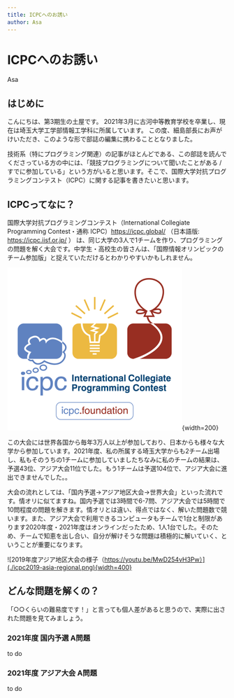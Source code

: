 ```yaml
---
title: ICPCへのお誘い
author: Asa
---
```


# ICPCへのお誘い

<span class="author">Asa</span>

## はじめに

こんにちは、第3期生の土屋です。
2021年3月に古河中等教育学校を卒業し、現在は埼玉大学工学部情報工学科に所属しています。
この度、細島部長にお声がけいただき、このような形で部誌の編集に携わることとなりました。

技術系（特にプログラミング関連）の記事がほとんどである、この部誌を読んでくださっている方の中には、「競技プログラミングについて聞いたことがある / すでに参加している」という方がいると思います。そこで、国際大学対抗プログラミングコンテスト（ICPC）に関する記事を書きたいと思います。

## ICPCってなに？

国際大学対抗プログラミングコンテスト（International Collegiate Programming Contest・通称 ICPC）<span class="footnote">https://icpc.global/ （日本語版: https://icpc.iisf.or.jp/ ）</span> は、同じ大学の3人で1チームを作り、プログラミングの問題を解く大会です。中学生・高校生の皆さんは、「国際情報オリンピックのチーム参加版」と捉えていただけるとわかりやすいかもしれません。

![ICPCのロゴ（http://icpc.foundation/ より引用）](./icpc-logo.png){width=200}

この大会には世界各国から毎年3万人以上が参加しており、日本からも様々な大学から参加しています。2021年度、私の所属する埼玉大学からも2チーム出場し、私もそのうちの1チームに参加していました<span class="footnote">ちなみに私のチームの結果は、予選43位、アジア大会11位でした。もう1チームは予選104位で、アジア大会に進出できませんでした。</span>。

大会の流れとしては、「国内予選→アジア地区大会→世界大会」といった流れです。情オリに似てますね。国内予選では3時間で6-7問、アジア大会では5時間で10問程度の問題を解きます。情オリとは違い、得点ではなく、解いた問題数で競います。また、アジア大会で利用できるコンピュータもチームで1台と制限があります<span class="footnote">2020年度・2021年度はオンラインだったため、1人1台でした</span>。そのため、チームで知恵を出し合い、自分が解けそうな問題は積極的に解いていく、ということが重要になります。

![2019年度アジア地区大会の様子（https://youtu.be/MwD254vH3Pw）](./icpc2019-asia-regional.png){width=400}

## どんな問題を解くの？

「○○くらいの難易度です！」と言っても個人差があると思うので、実際に出された問題を見てみましょう。

### 2021年度 国内予選 A問題

to do

### 2021年度 アジア大会 A問題

to do

